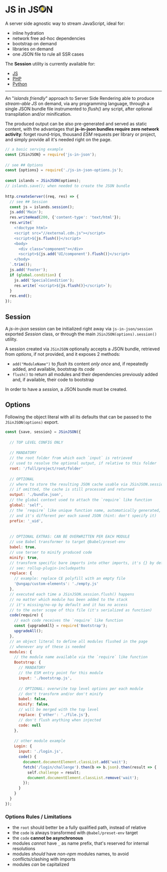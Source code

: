 # JS in JS![O](./logo/JSinJSON.24.png)N

A server side agnostic way to stream JavaScript, ideal for:

  * inline hydration
  * network free ad-hoc dependencies
  * bootstrap on demand
  * libraries on demand
  * one JSON file to rule all SSR cases

The **Session** utility is currently available for:

  * [JS](https://github.com/WebReflection/js-in-json-session#readme)
  * [PHP](https://github.com/WebReflection/js-in-json-session/blob/main/php/session.php)
  * [Python](https://github.com/WebReflection/js-in-json-session/blob/main/python/session.py)

- - -

An "*islands friendly*" approach to Server Side Rendering able to produce *stream-able JS* on demand, via any programming language, through a single JSON bundle file instrumented to *flush()* any script, after optional transpilation and/or minification.

The produced output can be also pre-generated and served as static content, with the advantages that **js-in-json bundles require zero network activity**: forget round-trips, thousand *ESM* requests per library or project, and simply provide all it's needed right on the page.

```js
// a basic serving example
const {JSinJSON} = require('js-in-json');

// see ## Options
const {options} = require('./js-in-json-options.js');

const islands = JSinJSON(options);
// islands.save(); when needed to create the JSON bundle

http.createServer((req, res) => {
  // see ## Session
  const js = islands.session();
  js.add('Main');
  res.writeHead(200, {'content-type': 'text/html'});
  res.write(`
    <!doctype html>
    <script src="//external.cdn.js"></script>
    <script>${js.flush()}</script>
    <body>
      <div class="component"></div>
      <script>${js.add('UI/component').flush()}</script>
    </body>
  `.trim());
  js.add('Footer');
  if (global.condition) {
    js.add('SpecialCondition');
    res.write(`<script>${js.flush()}</script>`);
  }
  res.end();
});
```

## Session

A *js-in-json* session can be initialized right away via `js-in-json/session` exported *Session* class, or through the main `JSinJSON(options).session()` utility.

A session created via `JSinJSON` optionally accepts a JSON bundle, retrieved from *options*, if not provided, and it exposes 2 methods:

  * `add("ModuleName")` to *flush* its content *only once* and, if repeatedly added, and available, bootstrap its *code*
  * `flush()` to return all modules and their dependencies previously added and, if available, their code to bootstrap

In order to have a *session*, a JSON bundle must be created.


## Options

Following the object literal with all its defaults that can be passed to the `JSinJSON(options)` export.

```js
const {save, session} = JSinJSON({

  // TOP LEVEL CONFIG ONLY

  // MANDATORY
  // the root folder from which each `input` is retrieved
  // used to resolve the optional output, if relative to this folder
  root: '/full/project/root/folder'

  // OPTIONAL
  // where to store the resulting JSON cache usable via JSinJSON.session(cache)
  // if omitted, the cache is still processed and returned
  output: './bundle.json',
  // the global context used to attach the `require` like function
  global: 'self',
  // the `require` like unique function name, automatically generated,
  // and it's different per each saved JSON (hint: don't specify it)
  prefix: '_uid',


  // OPTIONAL EXTRAS: CAN BE OVERWRITTEN PER EACH MODULE
  // use Babel transformer to target @babel/preset-env
  babel: true,
  // use terser to minify produced code
  minify: true,
  // transform specific bare imports into other imports, it's {} by default
  // see: rollup-plugin-includepaths
  replace: {
    // example: replace CE polyfill with an empty file
    '@ungap/custom-elements': './empty.js'
  },
  // executed each time a JSinJSON.session.flush() happens
  // no matter which module has been added to the stack
  // it's missing/no-op by default and it has no access
  // to the outer scope of this file (it's serialized as function)
  code(require) {
    // each code receives the `require` like function
    const {upgradeAll} = require('Bootstrap');
    upgradeAll();
  },
  // an object literal to define all modules flushed in the page
  // whenever any of these is needed
  modules: {
    // the module name available via the `require` like function
    Bootstrap: {
      // MANDATORY
      // the ESM entry point for this module
      input: './bootstrap.js',

      // OPTIONAL: overwrite top level options per each module
      // don't transform and/or don't minify
      babel: false,
      minify: false,
      // will be merged with the top level
      replace: {'other': './file.js'},
      // don't flush anything when injected
      code: null
    },

    // other module example
    Login: {
      input: './login.js',
      code() {
        document.documentElement.classList.add('wait');
        fetch('/login/challenge').then(b => b.json).then(result => {
          self.challenge = result;
          document.documentElement.classList.remove('wait');
        });
      }
    }
  }
});
```

### Options Rules / Limitations

  * the `root` should better be a fully qualified path, instead of relative
  * the `code` is always transformed with `@babel/preset-env` target
  * the `code` **cannot be asynchronous**
  * modules *cannot* have `_` as name prefix, that's reserved for internal resolutions
  * modules *should* have *non-npm* modules names, to avoid conflicts/clashing with imports
  * modules *can* be capitalized
